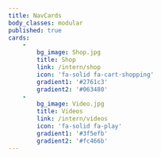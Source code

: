 ```yaml
---
title: NavCards
body_classes: modular
published: true
cards:
    -
        bg_image: Shop.jpg
        title: Shop
        link: /intern/shop
        icon: 'fa-solid fa-cart-shopping'
        gradient1: '#2761c3'
        gradient2: '#063480'
    -
        bg_image: Video.jpg
        title: Videos
        link: /intern/videos
        icon: 'fa-solid fa-play'
        gradient1: '#3f5efb'
        gradient2: '#fc466b'
---
```


